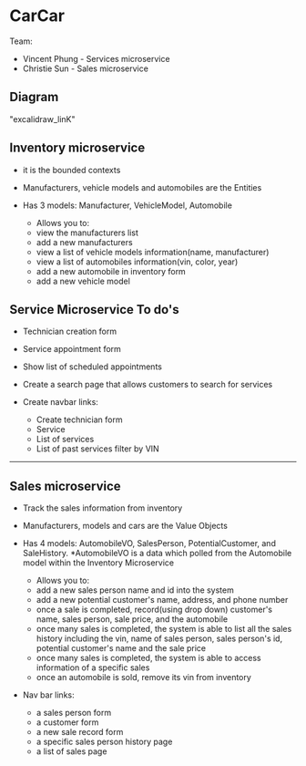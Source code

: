 # CarCar

Team:

* Vincent Phung  - Services microservice
* Christie Sun - Sales microservice

## Diagram

"excalidraw_linK"


## Inventory microservice
- it is the bounded contexts
- Manufacturers, vehicle models and automobiles are the Entities
- Has 3 models: Manufacturer, VehicleModel, Automobile

  * Allows you to:
  
  - view the manufacturers list
  - add a new manufacturers
  - view a list of vehicle models information(name, manufacturer)
  - view a list of automobiles information(vin, color, year)
  - add a new automobile in inventory form
  - add a new vehicle model


## Service Microservice To do's
- Technician creation form
- Service appointment form
- Show list of scheduled appointments
- Create a search page that allows customers to search for services

- Create navbar links:
  - Create technician form
  - Service
  - List of services
  - List of past services filter by VIN

----------------------------------------------------------------
## Sales microservice
- Track the sales information from inventory
- Manufacturers, models and cars are the Value Objects
- Has 4 models: AutomobileVO, SalesPerson, PotentialCustomer, and SaleHistory.
  *AutomobileVO is a data which polled from the Automobile model within the Inventory Microservice


  * Allows you to:

  - add a new sales person name and id into the system
  - add a new potential customer's  name, address, and phone number
  - once a sale is completed, record(using drop down) customer's name, sales person, sale price, and the automobile
  - once many sales is completed, the system is able to list all the sales history including the vin, name of sales person, sales person's id, potential customer's name and the sale price
  - once many sales is completed, the system is able to access information of a specific sales
  - once an automobile is sold, remove its vin from inventory

- Nav bar links:
  * a sales person form
  * a customer form
  * a new sale record form
  * a specific sales person history page
  * a list of sales page
